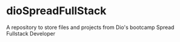 # dioSpreadFullStack
A repository to store files and projects from Dio's bootcamp Spread Fullstack Developer
